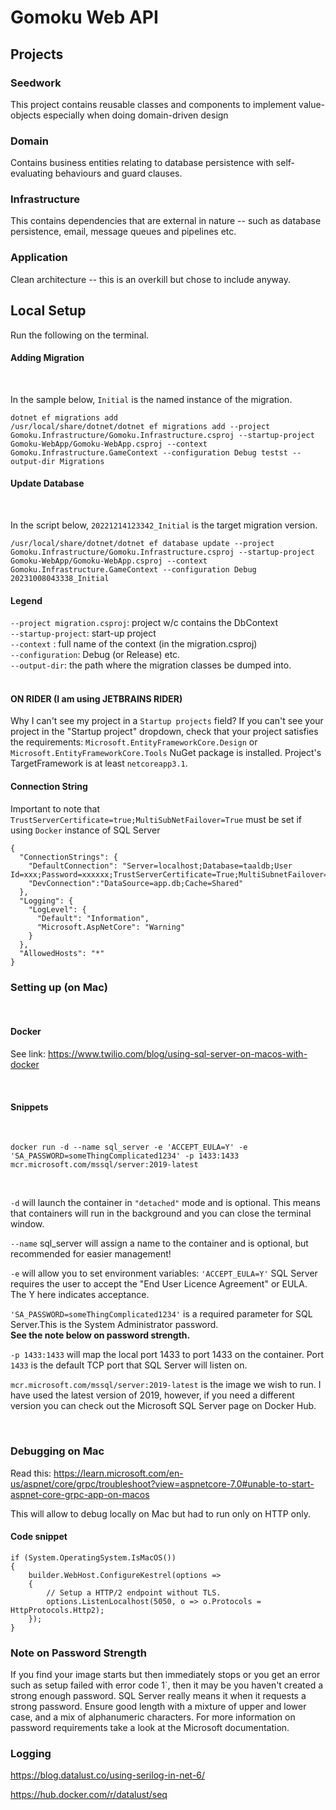 # Gomoku Web API
## Projects

### Seedwork
This project contains reusable classes and components to implement value-objects especially when doing domain-driven design
<br/>

### Domain
Contains business entities relating to database persistence with self-evaluating behaviours and guard clauses.
<br/>

### Infrastructure
This contains dependencies that are external in nature -- such as database persistence, email, message queues and pipelines etc.
<br/>

### Application
Clean architecture -- this is an overkill but chose to include anyway.

## Local Setup

Run the following on the terminal.

#### Adding Migration
<br/>

In the sample below, `Initial` is the named instance of the migration.

```
dotnet ef migrations add 
/usr/local/share/dotnet/dotnet ef migrations add --project Gomoku.Infrastructure/Gomoku.Infrastructure.csproj --startup-project Gomoku-WebApp/Gomoku-WebApp.csproj --context Gomoku.Infrastructure.GameContext --configuration Debug testst --output-dir Migrations
```

#### Update Database
<br/>

In the script below, `20221214123342_Initial` is the target migration version.

```
/usr/local/share/dotnet/dotnet ef database update --project Gomoku.Infrastructure/Gomoku.Infrastructure.csproj --startup-project Gomoku-WebApp/Gomoku-WebApp.csproj --context Gomoku.Infrastructure.GameContext --configuration Debug 20231008043338_Initial
```

#### Legend

`--project migration.csproj`:  project w/c contains the DbContext<br/>
`--startup-project`: start-up project <br/>
`--context` : full name of the context (in the migration.csproj) <br/>
`--configuration`: Debug (or Release) etc. <br/>
`--output-dir`: the path where the migration classes be dumped into.
<br/>
<br/>

#### ON RIDER (I am using JETBRAINS RIDER)

Why I can't see my project in a `Startup projects` field?
If you can't see your project in the "Startup project" dropdown, check that your project satisfies the requirements:
`Microsoft.EntityFrameworkCore.Design` or `Microsoft.EntityFrameworkCore.Tools` NuGet package is installed.
Project's TargetFramework is at least `netcoreapp3.1`.

#### Connection String

Important to note that `TrustServerCertificate=true;MultiSubNetFailover=True` must be set if using `Docker` instance of SQL Server

```
{
  "ConnectionStrings": {
    "DefaultConnection": "Server=localhost;Database=taaldb;User Id=xxx;Password=xxxxxx;TrustServerCertificate=True;MultiSubnetFailover=True;",
    "DevConnection":"DataSource=app.db;Cache=Shared"
  },
  "Logging": {
    "LogLevel": {
      "Default": "Information",
      "Microsoft.AspNetCore": "Warning"
    }
  },
  "AllowedHosts": "*"
}

```

### Setting up (on Mac)
<br/>

#### Docker
See link: https://www.twilio.com/blog/using-sql-server-on-macos-with-docker

<br/>

#### Snippets
<br/>


```
docker run -d --name sql_server -e 'ACCEPT_EULA=Y' -e 'SA_PASSWORD=someThingComplicated1234' -p 1433:1433 mcr.microsoft.com/mssql/server:2019-latest

```
<br/>

`-d` will launch the container in `"detached"` mode and is optional. This means that containers will run in the background and you can close the terminal window.

`--name` sql_server will assign a name to the container and is optional, but recommended for easier management!

`-e` will allow you to set environment variables:
`'ACCEPT_EULA=Y'` SQL Server requires the user to accept the "End User Licence Agreement" or EULA. The Y here indicates acceptance.

`'SA_PASSWORD=someThingComplicated1234'` is a required parameter for SQL Server.This is the System Administrator password.  <strong><br/>See the note below on password strength.</strong>

`-p 1433:1433` will map the local port 1433 to port 1433 on the container. Port `1433` is the default TCP port that SQL Server will listen on.

`mcr.microsoft.com/mssql/server:2019-latest` is the image we wish to run. I have used the latest version of 2019, however, if you need a different version you can check out the Microsoft SQL Server page on Docker Hub.

<br/>

### Debugging on Mac

Read this: https://learn.microsoft.com/en-us/aspnet/core/grpc/troubleshoot?view=aspnetcore-7.0#unable-to-start-aspnet-core-grpc-app-on-macos

This will allow to debug locally on Mac but had to run only on HTTP only.

#### Code snippet

```
if (System.OperatingSystem.IsMacOS())
{
    builder.WebHost.ConfigureKestrel(options =>
    {
        // Setup a HTTP/2 endpoint without TLS.
        options.ListenLocalhost(5050, o => o.Protocols = HttpProtocols.Http2);
    });
}
```

### Note on Password Strength
If you find your image starts but then immediately stops or you get an error such as setup failed with error code 1`, then it may be you haven't created a strong enough password. SQL Server really means it when it requests a strong password. Ensure good length with a mixture of upper and lower case, and a mix of alphanumeric characters. For more information on password requirements take a look at the Microsoft documentation.

### Logging

https://blog.datalust.co/using-serilog-in-net-6/

https://hub.docker.com/r/datalust/seq